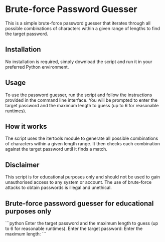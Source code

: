 <h1>Brute-force Password Guesser</h1>
This is a simple brute-force password guesser that iterates through all possible combinations of characters within a given range of lengths to find the target password.

<h2>Installation</h2>
No installation is required, simply download the script and run it in your preferred Python environment.

<h2>Usage</h2>
To use the password guesser, run the script and follow the instructions provided in the command line interface. You will be prompted to enter the target password and the maximum length to guess (up to 6 for reasonable runtimes).

<h2>How it works</h2>
The script uses the itertools module to generate all possible combinations of characters within a given length range. It then checks each combination against the target password until it finds a match.

<h2>Disclaimer</h2>
This script is for educational purposes only and should not be used to gain unauthorised access to any system or account. The use of brute-force attacks to obtain passwords is illegal and unethical.

<h2>Brute-force password guesser for educational purposes only</h2>
```python
Enter the target password and the maximum length to guess (up to 6 for reasonable runtimes).
Enter the target password: <target_password>
Enter the maximum length: <max_length>
```

